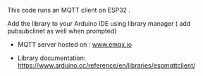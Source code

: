 This code runs an MQTT client on ESP32 .

Add the library to your Arduino IDE using library manager ( add pubsubclinet as well when prompted)


- MQTT  server hosted on : www.emqx.io

- Library documentation: https://www.arduino.cc/reference/en/libraries/espmqttclient/ 
